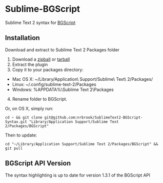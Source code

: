 Sublime-BGScript
================

Sublime Text 2 syntax for [BGScript](https://www.bluegiga.com/en-US/products/bluetooth-4.0-modules/bluegiga-bluetooth-smart-software/documentation/)

## Installation

Download and extract to Sublime Text 2 Packages folder

1. Download a [zipball](https://github.com/nrbrook/Sublime-BGScript/zipball/master) or [tarball](https://github.com/nrbrook/Sublime-BGScript/tarball/master)
2. Extract the plugin
3. Copy it to your packages directory:
  * Mac OS X: ~/Library/Application\ Support/Sublime\ Text\ 2/Packages/
  * Linux: ~/.config/sublime-text-2/Packages
  * Windows: %APPDATA%\Sublime Text 2\Packages
4. Rename folder to BGScript.

Or, on OS X, simply run:

    cd ~ && git clone git@github.com:nrbrook/SublimeText2-BGScript-Syntax.git "Library/Application Support/Sublime Text 2/Packages/BGScript"

Then to update:

    cd "~/Library/Application Support/Sublime Text 2/Packages/BGScript" && git pull

## BGScript API Version

The syntax highlighting is up to date for version 1.3.1 of the BGScript API